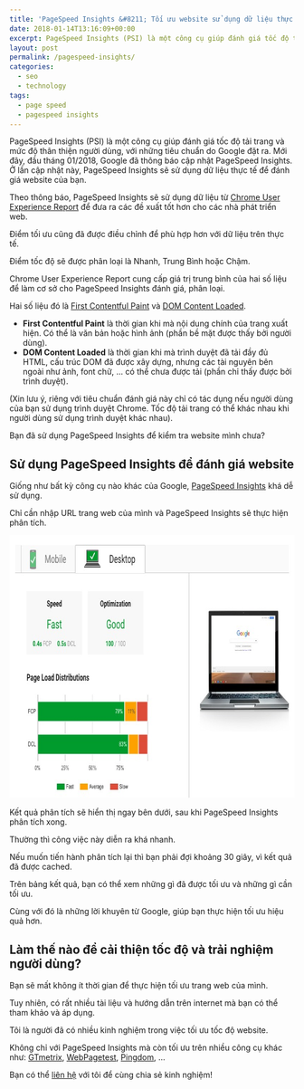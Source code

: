 ```yaml
---
title: 'PageSpeed Insights &#8211; Tối ưu website sử dụng dữ liệu thực tế'
date: 2018-01-14T13:16:09+00:00
excerpt: PageSpeed Insights (PSI) là một công cụ giúp đánh giá tốc độ tải trang và mức độ thân thiện người dùng, với những tiêu chuẩn do Google đặt ra. Mới đây, đầu tháng 01/2018, Google đã thông báo cập nhật PageSpeed Insights. Ở lần cập nhật này, PageSpeed Insights sẽ sử dụng dữ liệu thực tế để đánh giá website của bạn.
layout: post
permalink: /pagespeed-insights/
categories:
  - seo
  - technology
tags:
  - page speed
  - pagespeed insights
---
```

PageSpeed Insights (PSI) là một công cụ giúp đánh giá tốc độ tải trang và mức độ thân thiện người dùng, với những tiêu chuẩn do Google đặt ra. Mới đây, đầu tháng 01/2018, Google đã thông báo cập nhật PageSpeed Insights. Ở lần cập nhật này, PageSpeed Insights sẽ sử dụng dữ liệu thực tế để đánh giá website của bạn.

Theo thông báo, PageSpeed Insights sẽ sử dụng dữ liệu từ <a href="https://blog.chromium.org/2017/10/introducing-chrome-user-experience-report.html" target="_blank" rel="noopener">Chrome User Experience Report</a> để đưa ra các đề xuất tốt hơn cho các nhà phát triển web.

Điểm tối ưu cũng đã được điều chỉnh để phù hợp hơn với dữ liệu trên thực tế.

Điểm tốc độ sẽ được phân loại là Nhanh, Trung Bình hoặc Chậm.

Chrome User Experience Report cung cấp giá trị trung bình của hai số liệu để làm cơ sở cho PageSpeed Insights đánh giá, phân loại.

Hai số liệu đó là <a href="https://developers.google.com/web/updates/2017/06/user-centric-performance-metrics" target="_blank" rel="noopener">First Contentful Paint</a> và <a href="https://developers.google.com/web/fundamentals/performance/critical-rendering-path/measure-crp" target="_blank" rel="noopener">DOM Content Loaded</a>.
<ul>
 	<li><strong>First Contentful Paint</strong> là thời gian khi mà nội dung chính của trang xuất hiện. Có thể là văn bản hoặc hình ảnh (phần bề mặt được thấy bởi người dùng).</li>
 	<li><strong>DOM Content Loaded</strong> là thời gian khi mà trình duyệt đã tải đầy đủ HTML, cấu trúc DOM đã được xây dựng, nhưng các tài nguyên bên ngoài như ảnh, font chữ, ... có thể chưa được tải (phần chỉ thấy được bởi trình duyệt).</li>
</ul>
(Xin lưu ý, riêng với tiêu chuẩn đánh giá này chỉ có tác dụng nếu người dùng của bạn sử dụng trình duyệt Chrome. Tốc độ tải trang có thể khác nhau khi người dùng sử dụng trình duyệt khác nhau).

Bạn đã sử dụng PageSpeed Insights để kiểm tra website mình chưa?
<h2>Sử dụng PageSpeed Insights để đánh giá website</h2>
Giống như bất kỳ công cụ nào khác của Google, <a href="https://developers.google.com/speed/pagespeed/insights/" target="_blank" rel="noopener">PageSpeed Insights</a> khá dễ sử dụng.

Chỉ cần nhập URL trang web của mình và PageSpeed Insights sẽ thực hiện phân tích.

<img src="/img/uploads/pagespeed-insights.jpg" alt="PageSpee Insights" width="801" height="464" />

Kết quả phân tích sẽ hiển thị ngay bên dưới, sau khi PageSpeed Insights phân tích xong.

Thường thì công việc này diễn ra khá nhanh.

Nếu muốn tiến hành phân tích lại thì bạn phải đợi khoảng 30 giây, vì kết quả đã được cached.

Trên bảng kết quả, bạn có thể xem những gì đã được tối ưu và những gì cần tối ưu.

Cùng với đó là những lời khuyên từ Google, giúp bạn thực hiện tối ưu hiệu quả hơn.
<h2>Làm thế nào để cải thiện tốc độ và trải nghiệm người dùng?</h2>
Bạn sẽ mất không ít thời gian để thực hiện tối ưu trang web của mình.

Tuy nhiên, có rất nhiều tài liệu và hướng dẫn trên internet mà bạn có thể tham khảo và áp dụng.

Tôi là người đã có nhiều kinh nghiệm trong việc tối ưu tốc độ website.

Không chỉ với PageSpeed Insights mà còn tối ưu trên nhiều công cụ khác như: <a href="https://gtmetrix.com/" target="_blank" rel="noopener">GTmetrix</a>, <a href="https://www.webpagetest.org/" target="_blank" rel="noopener">WebPagetest</a>, <a href="https://tools.pingdom.com/" target="_blank" rel="noopener">Pingdom</a>, ...

Bạn có thể <a href="mailto:nghi.dcg@gmail.com" title="Email">liên hệ</a> với tôi để cùng chia sẻ kinh nghiệm!